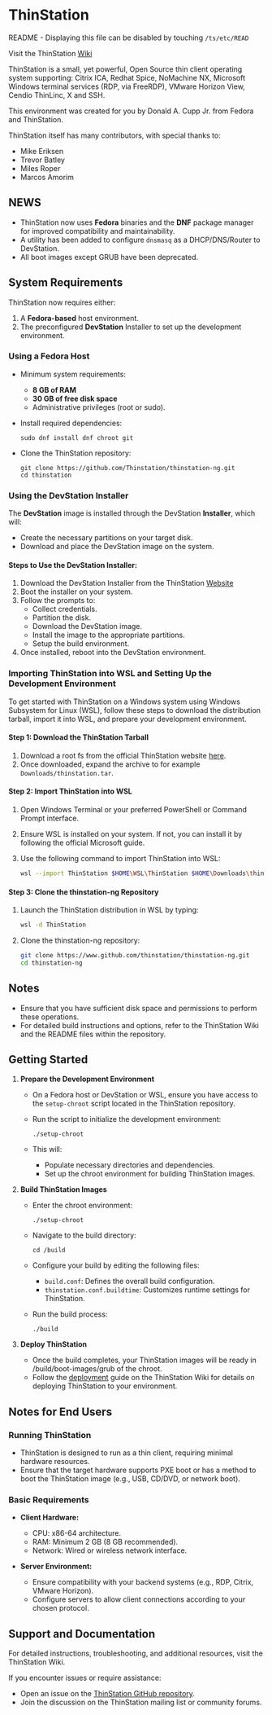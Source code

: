 
# ThinStation

README - Displaying this file can be disabled by touching `/ts/etc/READ`

Visit the ThinStation [Wiki](https://github.com/Thinstation/thinstation-ng/wiki/Getting-Started-with-ThinStation)

ThinStation is a small, yet powerful, Open Source thin client operating system supporting:
Citrix ICA, Redhat Spice, NoMachine NX, Microsoft Windows terminal services (RDP, via FreeRDP), VMware Horizon View, Cendio ThinLinc, X and SSH.

This environment was created for you by Donald A. Cupp Jr. from Fedora and ThinStation.

ThinStation itself has many contributors, with special thanks to:
- Mike Eriksen
- Trevor Batley
- Miles Roper
- Marcos Amorim

## NEWS

- ThinStation now uses **Fedora** binaries and the **DNF** package manager for improved compatibility and maintainability.
- A utility has been added to configure `dnsmasq` as a DHCP/DNS/Router to DevStation.
- All boot images except GRUB have been deprecated.

## System Requirements

ThinStation now requires either:
1. A **Fedora-based** host environment.
2. The preconfigured **DevStation** Installer to set up the development environment.

### Using a Fedora Host

- Minimum system requirements:
    - **8 GB of RAM**
    - **30 GB of free disk space**
    - Administrative privileges (root or sudo).

- Install required dependencies:

      sudo dnf install dnf chroot git

- Clone the ThinStation repository:

      git clone https://github.com/Thinstation/thinstation-ng.git
      cd thinstation

### Using the DevStation Installer

The **DevStation** image is installed through the DevStation **Installer**, which will:
- Create the necessary partitions on your target disk.
- Download and place the DevStation image on the system.

#### Steps to Use the DevStation Installer:

1. Download the DevStation Installer from the ThinStation [Website](https://www.thinstation.org/TS-7.0.0-Installer-1209.iso)
2. Boot the installer on your system.
3. Follow the prompts to:
    - Collect credentials.
    - Partition the disk.
    - Download the DevStation image.
    - Install the image to the appropriate partitions.
    - Setup the build environment.
5. Once installed, reboot into the DevStation environment.

### Importing ThinStation into WSL and Setting Up the Development Environment

To get started with ThinStation on a Windows system using Windows Subsystem for Linux (WSL), follow these steps to download the distribution tarball, import it into WSL, and prepare your development environment.

#### Step 1: Download the ThinStation Tarball

1. Download a root fs from the official ThinStation website [here](https://www.thinstation.org/thinstation.tar.xz).
2. Once downloaded, expand the archive to for example `Downloads/thinstation.tar`.

#### Step 2: Import ThinStation into WSL

1. Open Windows Terminal or your preferred PowerShell or Command Prompt interface.
2. Ensure WSL is installed on your system. If not, you can install it by following the official Microsoft guide.
3. Use the following command to import ThinStation into WSL:

   ```bash
   wsl --import ThinStation $HOME\WSL\ThinStation $HOME\Downloads\thinstation.tar
   ```

#### Step 3: Clone the thinstation-ng Repository

1. Launch the ThinStation distribution in WSL by typing:

   ```bash
   wsl -d ThinStation
   ```
2. Clone the thinstation-ng repository:

   ```bash
   git clone https://www.github.com/thinstation/thinstation-ng.git
   cd thinstation-ng
   ```

## Notes

- Ensure that you have sufficient disk space and permissions to perform these operations.
- For detailed build instructions and options, refer to the ThinStation Wiki and the README files within the repository.

## Getting Started

1. **Prepare the Development Environment**

   - On a Fedora host or DevStation or WSL, ensure you have access to the `setup-chroot` script located in the ThinStation repository.
   - Run the script to initialize the development environment:

         ./setup-chroot

   - This will:
      - Populate necessary directories and dependencies.
      - Set up the chroot environment for building ThinStation images.

2. **Build ThinStation Images**

   - Enter the chroot environment:

         ./setup-chroot

   - Navigate to the build directory:

         cd /build

   - Configure your build by editing the following files:
      - `build.conf`: Defines the overall build configuration.
      - `thinstation.conf.buildtime`: Customizes runtime settings for ThinStation.

   - Run the build process:

         ./build

3. **Deploy ThinStation**

   - Once the build completes, your ThinStation images will be ready in /build/boot-images/grub of the chroot.
   - Follow the [deployment](https://github.com/Thinstation/thinstation-ng/wiki/Deployment) guide on the ThinStation Wiki for details on deploying ThinStation to your environment.

## Notes for End Users

### Running ThinStation

- ThinStation is designed to run as a thin client, requiring minimal hardware resources.
- Ensure that the target hardware supports PXE boot or has a method to boot the ThinStation image (e.g., USB, CD/DVD, or network boot).

### Basic Requirements

- **Client Hardware:**
    - CPU: x86-64 architecture.
    - RAM: Minimum 2 GB (8 GB recommended).
    - Network: Wired or wireless network interface.

- **Server Environment:**
    - Ensure compatibility with your backend systems (e.g., RDP, Citrix, VMware Horizon).
    - Configure servers to allow client connections according to your chosen protocol.

## Support and Documentation

For detailed instructions, troubleshooting, and additional resources, visit the ThinStation Wiki.

If you encounter issues or require assistance:
- Open an issue on the [ThinStation GitHub repository](https://github.com/Thinstation/thinstation-ng/issues).
- Join the discussion on the ThinStation mailing list or community forums.

